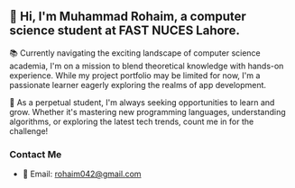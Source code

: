 ## 👋 Hi, I'm Muhammad Rohaim, a computer science student at FAST NUCES Lahore.

📚 Currently navigating the exciting landscape of computer science academia, I'm on a mission to blend theoretical knowledge with hands-on experience. While my project portfolio may be limited for now, I'm a passionate learner eagerly exploring the realms of app development.

🌱 As a perpetual student, I'm always seeking opportunities to learn and grow. Whether it's mastering new programming languages, understanding algorithms, or exploring the latest tech trends, count me in for the challenge!

### Contact Me
- 📧 Email: rohaim042@gmail.com
